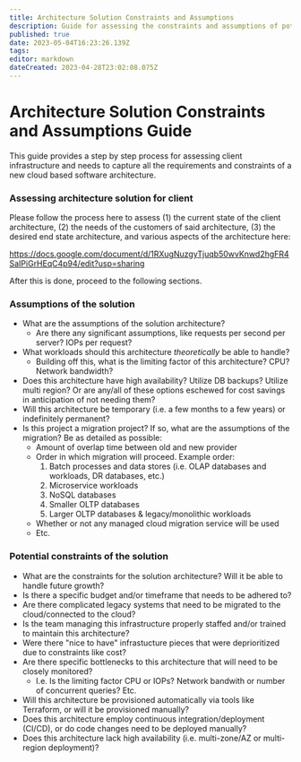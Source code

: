 ```yaml
---
title: Architecture Solution Constraints and Assumptions
description: Guide for assessing the constraints and assumptions of potential architecture solutions
published: true
date: 2023-05-04T16:23:26.139Z
tags: 
editor: markdown
dateCreated: 2023-04-28T23:02:08.075Z
---
```


# Architecture Solution Constraints and Assumptions Guide

This guide provides a step by step process for assessing client infrastructure and needs to capture all the requirements and constraints of a new cloud based software architecture.

### Assessing architecture solution for client

Please follow the process here to assess (1) the current state of the client architecture, (2) the needs of the customers of said architecture, (3) the desired end state architecture, and various aspects of the architecture here:

https://docs.google.com/document/d/1RXugNuzgyTjuqb50wvKnwd2hgFR4SaIPiGrHEqC4p94/edit?usp=sharing

After this is done, proceed to the following sections.

### Assumptions of the solution

- What are the assumptions of the solution architecture?
  - Are there any significant assumptions, like requests per second per server? IOPs per request?
- What workloads should this architecture *theoretically* be able to handle?
  - Building off this, what is the limiting factor of this architecture? CPU? Network bandwidth?
- Does this architecture have high availability? Utilize DB backups? Utilize multi region? Or are any/all of these options eschewed for cost savings in anticipation of not needing them?
- Will this architecture be temporary (i.e. a few months to a few years) or indefinitely permanent?
- Is this project a migration project? If so, what are the assumptions of the migration? Be as detailed as possible:
  - Amount of overlap time between old and new provider
  - Order in which migration will proceed. Example order:
    1. Batch processes and data stores (i.e. OLAP databases and workloads, DR databases, etc.)
    2. Microservice workloads
    3. NoSQL databases
    4. Smaller OLTP databases
    5. Larger OLTP databases & legacy/monolithic workloads
  - Whether or not any managed cloud migration service will be used
  - Etc.

### Potential constraints of the solution

- What are the constraints for the solution architecture? Will it be able to handle future growth?
- Is there a specific budget and/or timeframe that needs to be adhered to? 
- Are there complicated legacy systems that need to be migrated to the cloud/connected to the cloud? 
- Is the team managing this infrastructure properly staffed and/or trained to maintain this architecture?
- Were there "nice to have" infrastucture pieces that were deprioritized due to constraints like cost?
- Are there specific bottlenecks to this architecture that will need to be closely monitored?
  - I.e. Is the limiting factor CPU or IOPs? Network bandwith or number of concurrent queries? Etc.
- Will this architecture be provisioned automatically via tools like Terraform, or will it be provisioned manually?
- Does this architecture employ continuous integration/deployment (CI/CD), or do code changes need to be deployed manually?
- Does this architecture lack high availability (i.e. multi-zone/AZ or multi-region deployment)?

